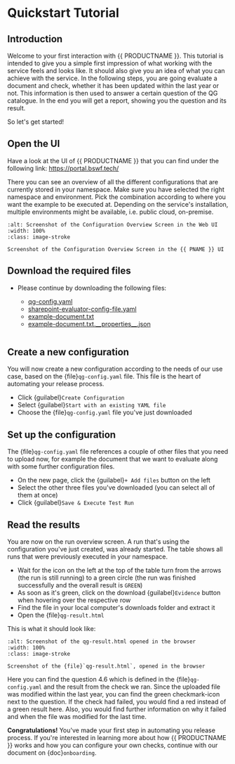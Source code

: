 # Quickstart Tutorial

## Introduction

Welcome to your first interaction with {{ PRODUCTNAME }}. This tutorial is intended to give you a simple first impression of what working with the service feels and looks like. It should also give you an idea of what you can achieve with the service.
In the following steps, you are going evaluate a document and check, whether it has been updated within the last year or not. This information is then used to answer a certain question of the QG catalogue. In the end you will get a report, showing you the question and its result.

So let's get started!

## Open the UI

Have a look at the UI of {{ PRODUCTNAME }} that you can find under the following link:
<https://portal.bswf.tech/>

There you can see an overview of all the different configurations that are currently stored in your namespace. Make sure you have selected the right namespace and environment. Pick the combination according to where you want the example to be executed at. Depending on the service's installation, multiple environments might be available, i.e. public cloud, on-premise.

```{figure} resources/quickstart/config-overview-yaku-ui.png
:alt: Screenshot of the Configuration Overview Screen in the Web UI
:width: 100%
:class: image-stroke

Screenshot of the Configuration Overview Screen in the {{ PNAME }} UI
```

## Download the required files

- Please continue by downloading the following files:

  - [qg-config.yaml](./resources/quickstart/qg-config.yaml)
  - [sharepoint-evaluator-config-file.yaml](./resources/quickstart/sharepoint-evaluator-config-file.yaml)
  - [example-document.txt](./resources/quickstart/example-document.txt)
  - [example-document.txt.\_\_properties\_\_.json](./resources/quickstart/example-document.txt.__properties__.json)

```{ytvideo} https://www.youtube.com/watch?v=ltReFSeTG5U
```

## Create a new configuration

You will now create a new configuration according to the needs of our use case, based on the {file}`qg-config.yaml` file. This file is the heart of automating your release process.

- Click {guilabel}`Create Configuration`
- Select {guilabel}`Start with an existing YAML file`
- Choose the {file}`qg-config.yaml` file you've just downloaded

## Set up the configuration

The {file}`qg-config.yaml` file references a couple of other files that you need to upload now, for example the document that we want to evaluate along with some further configuration files.

- On the new page, click the {guilabel}`+ Add files` button on the left
- Select the other three files you've downloaded (you can select all of them at once)
- Click {guilabel}`Save & Execute Test Run`

## Read the results

You are now on the run overview screen. A run that's using the configuration you've just created, was already started. The table shows all runs that were previously executed in your namespace.

- Wait for the icon on the left at the top of the table turn from the arrows (the run is still running) to a green circle (the run was finished successfully and the overall result is `GREEN`)
- As soon as it's green, click on the download {guilabel}`Evidence` button when hovering over the respective row
- Find the file in your local computer's downloads folder and extract it
- Open the {file}`qg-result.html`

This is what it should look like:

```{figure} resources/quickstart/report-screenshot.jpg
:alt: Screenshot of the qg-result.html opened in the browser
:width: 100%
:class: image-stroke

Screenshot of the {file}`qg-result.html`, opened in the browser
```

Here you can find the question 4.6 which is defined in the {file}`qg-config.yaml` and the result from the check we ran. Since the uploaded file was modified within the last year, you can find the green checkmark-icon next to the question. If the check had failed, you would find a red instead of a green result here. Also, you would find further information on why it failed and when the file was modified for the last time.

**Congratulations!** You've made your first step in automating you release process. If you're interested in learning more about how {{ PRODUCTNAME }} works and how you can configure your own checks, continue with our document on {doc}`onboarding`.
